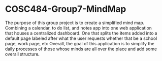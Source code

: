 # COSC484-Group7-MindMap

The purpose of this group project is to create a simplified mind map. Combining a calendar, to do list, and notes app into one web application that houses a
centralized dashboard. One that splits the items added into a default page labeled after what the user requests whether that be a school page, work page, etc
Overall, the goal of this application is to simplify the daily processes of those whose minds are all over the place and add some overall structure.
